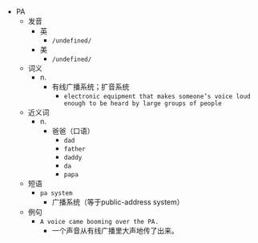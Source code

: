 - PA
  - 发音
    - 英
      - `/undefined/`
    - 美
      - `/undefined/`
  - 词义
    - n.
      - 有线广播系统；扩音系统
        - `electronic equipment that makes someone’s voice loud enough to be heard by large groups of people`
  - 近义词
    - n.
      - 爸爸（口语）
        - `dad`
        - `father`
        - `daddy`
        - `da`
        - `papa`
  - 短语
    - `pa system`
      - 广播系统（等于public-address system） 
  - 例句
    - `A voice came booming over the PA.`
      - 一个声音从有线广播里大声地传了出来。

